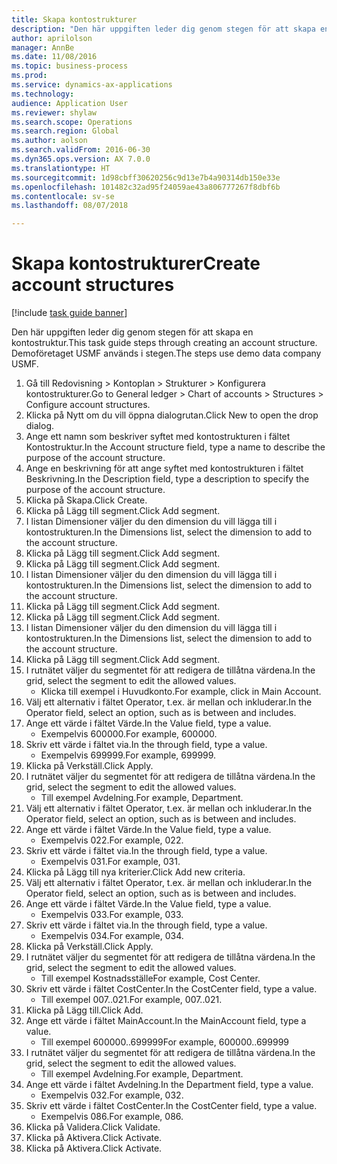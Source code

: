 ```yaml
--- 
title: Skapa kontostrukturer
description: "Den här uppgiften leder dig genom stegen för att skapa en kontostruktur."
author: aprilolson
manager: AnnBe
ms.date: 11/08/2016
ms.topic: business-process
ms.prod: 
ms.service: dynamics-ax-applications
ms.technology: 
audience: Application User
ms.reviewer: shylaw
ms.search.scope: Operations
ms.search.region: Global
ms.author: aolson
ms.search.validFrom: 2016-06-30
ms.dyn365.ops.version: AX 7.0.0
ms.translationtype: HT
ms.sourcegitcommit: 1d98cbff30620256c9d13e7b4a90314db150e33e
ms.openlocfilehash: 101482c32ad95f24059ae43a806777267f8dbf6b
ms.contentlocale: sv-se
ms.lasthandoff: 08/07/2018

---
```

# <a name="create-account-structures"></a><span data-ttu-id="9f378-103">Skapa kontostrukturer</span><span class="sxs-lookup"><span data-stu-id="9f378-103">Create account structures</span></span>

[!include [task guide banner](../../includes/task-guide-banner.md)]

<span data-ttu-id="9f378-104">Den här uppgiften leder dig genom stegen för att skapa en kontostruktur.</span><span class="sxs-lookup"><span data-stu-id="9f378-104">This task guide steps through creating an account structure.</span></span> <span data-ttu-id="9f378-105">Demoföretaget USMF används i stegen.</span><span class="sxs-lookup"><span data-stu-id="9f378-105">The steps use demo data company USMF.</span></span>

1. <span data-ttu-id="9f378-106">Gå till Redovisning > Kontoplan > Strukturer > Konfigurera kontostrukturer.</span><span class="sxs-lookup"><span data-stu-id="9f378-106">Go to General ledger > Chart of accounts > Structures > Configure account structures.</span></span>
2. <span data-ttu-id="9f378-107">Klicka på Nytt om du vill öppna dialogrutan.</span><span class="sxs-lookup"><span data-stu-id="9f378-107">Click New to open the drop dialog.</span></span>
3. <span data-ttu-id="9f378-108">Ange ett namn som beskriver syftet med kontostrukturen i fältet Kontostruktur.</span><span class="sxs-lookup"><span data-stu-id="9f378-108">In the Account structure field, type a name to describe the purpose of the account structure.</span></span>
4. <span data-ttu-id="9f378-109">Ange en beskrivning för att ange syftet med kontostrukturen i fältet Beskrivning.</span><span class="sxs-lookup"><span data-stu-id="9f378-109">In the Description field, type a description to specify the purpose of the account structure.</span></span>
5. <span data-ttu-id="9f378-110">Klicka på Skapa.</span><span class="sxs-lookup"><span data-stu-id="9f378-110">Click Create.</span></span>
6. <span data-ttu-id="9f378-111">Klicka på Lägg till segment.</span><span class="sxs-lookup"><span data-stu-id="9f378-111">Click Add segment.</span></span>
7. <span data-ttu-id="9f378-112">I listan Dimensioner väljer du den dimension du vill lägga till i kontostrukturen.</span><span class="sxs-lookup"><span data-stu-id="9f378-112">In the Dimensions list, select the dimension to add to the account structure.</span></span>
8. <span data-ttu-id="9f378-113">Klicka på Lägg till segment.</span><span class="sxs-lookup"><span data-stu-id="9f378-113">Click Add segment.</span></span>
9. <span data-ttu-id="9f378-114">Klicka på Lägg till segment.</span><span class="sxs-lookup"><span data-stu-id="9f378-114">Click Add segment.</span></span>
10. <span data-ttu-id="9f378-115">I listan Dimensioner väljer du den dimension du vill lägga till i kontostrukturen.</span><span class="sxs-lookup"><span data-stu-id="9f378-115">In the Dimensions list, select the dimension to add to the account structure.</span></span>
11. <span data-ttu-id="9f378-116">Klicka på Lägg till segment.</span><span class="sxs-lookup"><span data-stu-id="9f378-116">Click Add segment.</span></span>
12. <span data-ttu-id="9f378-117">Klicka på Lägg till segment.</span><span class="sxs-lookup"><span data-stu-id="9f378-117">Click Add segment.</span></span>
13. <span data-ttu-id="9f378-118">I listan Dimensioner väljer du den dimension du vill lägga till i kontostrukturen.</span><span class="sxs-lookup"><span data-stu-id="9f378-118">In the Dimensions list, select the dimension to add to the account structure.</span></span>
14. <span data-ttu-id="9f378-119">Klicka på Lägg till segment.</span><span class="sxs-lookup"><span data-stu-id="9f378-119">Click Add segment.</span></span>
15. <span data-ttu-id="9f378-120">I rutnätet väljer du segmentet för att redigera de tillåtna värdena.</span><span class="sxs-lookup"><span data-stu-id="9f378-120">In the grid, select the segment to edit the allowed values.</span></span>
    * <span data-ttu-id="9f378-121">Klicka till exempel i Huvudkonto.</span><span class="sxs-lookup"><span data-stu-id="9f378-121">For example, click in Main Account.</span></span>  
16. <span data-ttu-id="9f378-122">Välj ett alternativ i fältet Operator, t.ex. är mellan och inkluderar.</span><span class="sxs-lookup"><span data-stu-id="9f378-122">In the Operator field, select an option, such as is between and includes.</span></span>
17. <span data-ttu-id="9f378-123">Ange ett värde i fältet Värde.</span><span class="sxs-lookup"><span data-stu-id="9f378-123">In the Value field, type a value.</span></span>
    * <span data-ttu-id="9f378-124">Exempelvis 600000.</span><span class="sxs-lookup"><span data-stu-id="9f378-124">For example, 600000.</span></span>  
18. <span data-ttu-id="9f378-125">Skriv ett värde i fältet via.</span><span class="sxs-lookup"><span data-stu-id="9f378-125">In the through field, type a value.</span></span>
    * <span data-ttu-id="9f378-126">Exempelvis 699999.</span><span class="sxs-lookup"><span data-stu-id="9f378-126">For example, 699999.</span></span>  
19. <span data-ttu-id="9f378-127">Klicka på Verkställ.</span><span class="sxs-lookup"><span data-stu-id="9f378-127">Click Apply.</span></span>
20. <span data-ttu-id="9f378-128">I rutnätet väljer du segmentet för att redigera de tillåtna värdena.</span><span class="sxs-lookup"><span data-stu-id="9f378-128">In the grid, select the segment to edit the allowed values.</span></span>
    * <span data-ttu-id="9f378-129">Till exempel Avdelning.</span><span class="sxs-lookup"><span data-stu-id="9f378-129">For example, Department.</span></span>  
21. <span data-ttu-id="9f378-130">Välj ett alternativ i fältet Operator, t.ex. är mellan och inkluderar.</span><span class="sxs-lookup"><span data-stu-id="9f378-130">In the Operator field, select an option, such as is between and includes.</span></span>
22. <span data-ttu-id="9f378-131">Ange ett värde i fältet Värde.</span><span class="sxs-lookup"><span data-stu-id="9f378-131">In the Value field, type a value.</span></span>
    * <span data-ttu-id="9f378-132">Exempelvis 022.</span><span class="sxs-lookup"><span data-stu-id="9f378-132">For example, 022.</span></span>  
23. <span data-ttu-id="9f378-133">Skriv ett värde i fältet via.</span><span class="sxs-lookup"><span data-stu-id="9f378-133">In the through field, type a value.</span></span>
    * <span data-ttu-id="9f378-134">Exempelvis 031.</span><span class="sxs-lookup"><span data-stu-id="9f378-134">For example, 031.</span></span>  
24. <span data-ttu-id="9f378-135">Klicka på Lägg till nya kriterier.</span><span class="sxs-lookup"><span data-stu-id="9f378-135">Click Add new criteria.</span></span>
25. <span data-ttu-id="9f378-136">Välj ett alternativ i fältet Operator, t.ex. är mellan och inkluderar.</span><span class="sxs-lookup"><span data-stu-id="9f378-136">In the Operator field, select an option, such as is between and includes.</span></span>
26. <span data-ttu-id="9f378-137">Ange ett värde i fältet Värde.</span><span class="sxs-lookup"><span data-stu-id="9f378-137">In the Value field, type a value.</span></span>
    * <span data-ttu-id="9f378-138">Exempelvis 033.</span><span class="sxs-lookup"><span data-stu-id="9f378-138">For example, 033.</span></span>  
27. <span data-ttu-id="9f378-139">Skriv ett värde i fältet via.</span><span class="sxs-lookup"><span data-stu-id="9f378-139">In the through field, type a value.</span></span>
    * <span data-ttu-id="9f378-140">Exempelvis 034.</span><span class="sxs-lookup"><span data-stu-id="9f378-140">For example, 034.</span></span>  
28. <span data-ttu-id="9f378-141">Klicka på Verkställ.</span><span class="sxs-lookup"><span data-stu-id="9f378-141">Click Apply.</span></span>
29. <span data-ttu-id="9f378-142">I rutnätet väljer du segmentet för att redigera de tillåtna värdena.</span><span class="sxs-lookup"><span data-stu-id="9f378-142">In the grid, select the segment to edit the allowed values.</span></span>
    * <span data-ttu-id="9f378-143">Till exempel Kostnadsställe</span><span class="sxs-lookup"><span data-stu-id="9f378-143">For example, Cost Center.</span></span>  
30. <span data-ttu-id="9f378-144">Skriv ett värde i fältet CostCenter.</span><span class="sxs-lookup"><span data-stu-id="9f378-144">In the CostCenter field, type a value.</span></span>
    * <span data-ttu-id="9f378-145">Till exempel 007..021.</span><span class="sxs-lookup"><span data-stu-id="9f378-145">For example, 007..021.</span></span>  
31. <span data-ttu-id="9f378-146">Klicka på Lägg till.</span><span class="sxs-lookup"><span data-stu-id="9f378-146">Click Add.</span></span>
32. <span data-ttu-id="9f378-147">Ange ett värde i fältet MainAccount.</span><span class="sxs-lookup"><span data-stu-id="9f378-147">In the MainAccount field, type a value.</span></span>
    * <span data-ttu-id="9f378-148">Till exempel 600000..699999</span><span class="sxs-lookup"><span data-stu-id="9f378-148">For example, 600000..699999</span></span>  
33. <span data-ttu-id="9f378-149">I rutnätet väljer du segmentet för att redigera de tillåtna värdena.</span><span class="sxs-lookup"><span data-stu-id="9f378-149">In the grid, select the segment to edit the allowed values.</span></span>
    * <span data-ttu-id="9f378-150">Till exempel Avdelning.</span><span class="sxs-lookup"><span data-stu-id="9f378-150">For example, Department.</span></span>  
34. <span data-ttu-id="9f378-151">Ange ett värde i fältet Avdelning.</span><span class="sxs-lookup"><span data-stu-id="9f378-151">In the Department field, type a value.</span></span>
    * <span data-ttu-id="9f378-152">Exempelvis 032.</span><span class="sxs-lookup"><span data-stu-id="9f378-152">For example, 032.</span></span>  
35. <span data-ttu-id="9f378-153">Skriv ett värde i fältet CostCenter.</span><span class="sxs-lookup"><span data-stu-id="9f378-153">In the CostCenter field, type a value.</span></span>
    * <span data-ttu-id="9f378-154">Exempelvis 086.</span><span class="sxs-lookup"><span data-stu-id="9f378-154">For example, 086.</span></span>  
36. <span data-ttu-id="9f378-155">Klicka på Validera.</span><span class="sxs-lookup"><span data-stu-id="9f378-155">Click Validate.</span></span>
37. <span data-ttu-id="9f378-156">Klicka på Aktivera.</span><span class="sxs-lookup"><span data-stu-id="9f378-156">Click Activate.</span></span>
38. <span data-ttu-id="9f378-157">Klicka på Aktivera.</span><span class="sxs-lookup"><span data-stu-id="9f378-157">Click Activate.</span></span>


